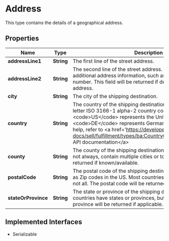 

# Address

This type contains the details of a geographical address.
## Properties

Name | Type | Description | Notes
------------ | ------------- | ------------- | -------------
**addressLine1** | **String** | The first line of the street address. |  [optional]
**addressLine2** | **String** | The second line of the street address. This field can be used for additional address information, such as a suite or apartment number. This field will be returned if defined for the shipping address. |  [optional]
**city** | **String** | The city of the shipping destination. |  [optional]
**country** | **String** | The country of the shipping destination, represented as a two-letter ISO 3166-1 alpha-2 country code. For example, &lt;code&gt;US&lt;/code&gt; represents the United States, and &lt;code&gt;DE&lt;/code&gt; represents Germany. For implementation help, refer to &lt;a href&#x3D;&#39;https://developer.ebay.com/api-docs/sell/fulfillment/types/ba:CountryCodeEnum&#39;&gt;eBay API documentation&lt;/a&gt; |  [optional]
**county** | **String** | The county of the shipping destination. Counties typically, but not always, contain multiple cities or towns. This field is returned if known/available. |  [optional]
**postalCode** | **String** | The postal code of the shipping destination. Usually referred to as Zip codes in the US. Most countries have postal codes, but not all. The postal code will be returned if applicable. |  [optional]
**stateOrProvince** | **String** | The state or province of the shipping destination. Most countries have states or provinces, but not all. The state or province will be returned if applicable. |  [optional]


## Implemented Interfaces

* Serializable


